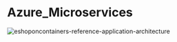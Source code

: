 # Azure_Microservices

![eshoponcontainers-reference-application-architecture](https://user-images.githubusercontent.com/110345306/229349728-46b20a13-8bed-4296-b892-f8a8fecbc0b7.png)
